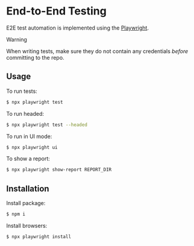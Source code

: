 # End-to-End Testing

E2E test automation is implemented using the [Playwright](https://playwright.dev/).

> [!WARNING]
> When writing tests, make sure they do not contain any credentials _before_ committing to the repo.

## Usage

To run tests:

```bash
$ npx playwright test
```

To run headed:

```bash
$ npx playwright test --headed
```

To run in UI mode:

```bash
$ npx playwright ui
```

To show a report:

```bash
$ npx playwright show-report REPORT_DIR
```

## Installation

Install package:

```bash
$ npm i
```

Install browsers:

```bash
$ npx playwright install
```
